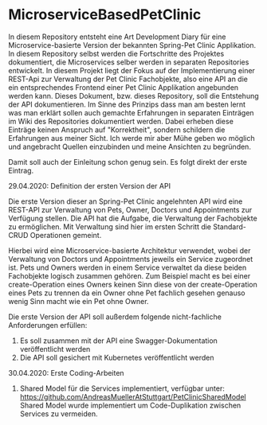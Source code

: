 # MicroserviceBasedPetClinic
In diesem Repository entsteht eine Art Development Diary für eine Microservice-basierte Version der bekannten Spring-Pet Clinic 
Applikation. In diesem Repository selbst werden die Fortschritte des Projektes dokumentiert, die Microservices selber werden in 
separaten Repositories entwickelt. In diesem Projekt liegt der Fokus auf der Implementierung einer REST-Api zur Verwaltung der Pet Clinic 
Fachobjekte, also eine API an die ein entsprechendes Frontend einer Pet Clinic Applikation angebunden werden kann. Dieses Dokument, bzw. 
dieses Repository, soll die Entstehung der API dokumentieren. Im Sinne des Prinzips dass man am besten lernt was man erklärt sollen auch 
gemachte Erfahrungen in separaten Einträgen im Wiki des Repositories dokumentiert werden. Dabei erheben diese Einträge keinen Anspruch 
auf "Korrektheit", sondern schildern die Erfahrungen aus meiner Sicht. Ich werde mir aber Mühe geben wo möglich und angebracht Quellen 
einzubinden und meine Ansichten zu begründen. 

Damit soll auch der Einleitung schon genug sein. Es folgt direkt der erste Eintrag.

29.04.2020: Definition der ersten Version der API

Die erste Version dieser an Spring-Pet Clinic angelehnten API wird eine REST-API zur Verwaltung von Pets, Owner, Doctors und Appointments 
zur Verfügung stellen. Die API hat die Aufgabe, die Verwaltung der Fachobjekte zu ermöglichen. Mit Verwaltung sind hier im ersten Schritt 
die Standard-CRUD Operationen gemeint.

Hierbei wird eine Microservice-basierte Architektur verwendet, wobei der Verwaltung von Doctors und Appointments jeweils ein Service 
zugeordnet ist. Pets und Owners werden in einem Service verwaltet da diese beiden Fachobjekte logisch zusammen gehören. Zum Beispiel 
macht es bei einer create-Operation eines Owners keinen Sinn diese von der create-Operation eines Pets zu trennen da ein Owner ohne Pet 
fachlich gesehen genauso wenig Sinn macht wie ein Pet ohne Owner.

Die erste Version der API soll außerdem folgende nicht-fachliche Anforderungen erfüllen:

1. Es soll zusammen mit der API eine Swagger-Dokumentation veröffentlicht werden
2. Die API soll gesichert mit Kubernetes veröffentlicht werden

30.04.2020: Erste Coding-Arbeiten

1. Shared Model für die Services implementiert, verfügbar unter: https://github.com/AndreasMuellerAtStuttgart/PetClinicSharedModel
Shared Model wurde implementiert um Code-Duplikation zwischen Services zu vermeiden. 
